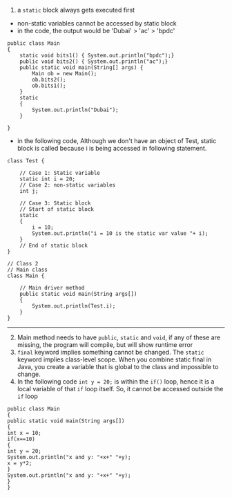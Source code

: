 1. a `static` block always gets executed first
- non-static variables cannot be accessed by static block
- in the code, the output would be 'Dubai' > 'ac' > 'bpdc' 
> 
```
public class Main
{
	static void bits1() { System.out.println("bpdc");}
	public void bits2() { System.out.println("ac");}
	public static void main(String[] args) {
		Main ob = new Main();
		ob.bits2();
		ob.bits1();
	}
	static 
	{
	    System.out.println("Dubai");
	}

}
```
- in the following code, Although we don't have an object of Test, static block is called because i is being accessed in following statement.
```
class Test {
 
    // Case 1: Static variable
    static int i = 20;
    // Case 2: non-static variables
    int j;
 
    // Case 3: Static block
    // Start of static block
    static
    {
        i = 10;
        System.out.println("i = 10 is the static var value "+ i);
    }
    // End of static block
}
 
// Class 2
// Main class
class Main {
 
    // Main driver method
    public static void main(String args[])
    {
        System.out.println(Test.i);
    }
}
```
---
2. Main method needs to have `public`, `static` and `void`, if any of these are missing, the program will compile, but will show runtime error
3. `final` keyword implies something cannot be changed. The `static` keyword implies class-level scope. When you combine static final in Java, you create a variable that is global to the class and impossible to change.
4. In the following code `int y = 20;` is within the `if()` loop, hence it is a local variable of that `if` loop itself.
So, it cannot be accessed outside the `if` loop
```
public class Main
{
public static void main(String args[])
{
int x = 10;
if(x==10)
{
int y = 20;
System.out.println("x and y: "+x+" "+y);
x = y*2;
}
System.out.println("x and y: "+x+" "+y);
}
}
```
